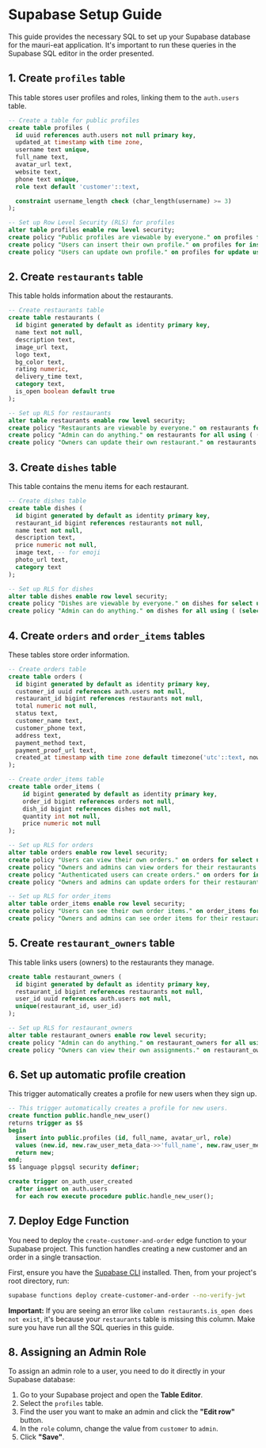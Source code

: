 # Supabase Setup Guide

This guide provides the necessary SQL to set up your Supabase database for the mauri-eat application. It's important to run these queries in the Supabase SQL editor in the order presented.

## 1. Create `profiles` table

This table stores user profiles and roles, linking them to the `auth.users` table.

```sql
-- Create a table for public profiles
create table profiles (
  id uuid references auth.users not null primary key,
  updated_at timestamp with time zone,
  username text unique,
  full_name text,
  avatar_url text,
  website text,
  phone text unique,
  role text default 'customer'::text,

  constraint username_length check (char_length(username) >= 3)
);

-- Set up Row Level Security (RLS) for profiles
alter table profiles enable row level security;
create policy "Public profiles are viewable by everyone." on profiles for select using (true);
create policy "Users can insert their own profile." on profiles for insert with check (auth.uid() = id);
create policy "Users can update own profile." on profiles for update using (auth.uid() = id);
```

## 2. Create `restaurants` table

This table holds information about the restaurants.

```sql
-- Create restaurants table
create table restaurants (
  id bigint generated by default as identity primary key,
  name text not null,
  description text,
  image_url text,
  logo text,
  bg_color text,
  rating numeric,
  delivery_time text,
  category text,
  is_open boolean default true
);

-- Set up RLS for restaurants
alter table restaurants enable row level security;
create policy "Restaurants are viewable by everyone." on restaurants for select using (true);
create policy "Admin can do anything." on restaurants for all using ( (select profiles.role from profiles where profiles.id = auth.uid()) = 'admin' );
create policy "Owners can update their own restaurant." on restaurants for update using ( auth.uid() in (select user_id from restaurant_owners where restaurant_id = id) );
```

## 3. Create `dishes` table

This table contains the menu items for each restaurant.

```sql
-- Create dishes table
create table dishes (
  id bigint generated by default as identity primary key,
  restaurant_id bigint references restaurants not null,
  name text not null,
  description text,
  price numeric not null,
  image text, -- for emoji
  photo_url text,
  category text
);

-- Set up RLS for dishes
alter table dishes enable row level security;
create policy "Dishes are viewable by everyone." on dishes for select using (true);
create policy "Admin can do anything." on dishes for all using ( (select profiles.role from profiles where profiles.id = auth.uid()) = 'admin' );
```

## 4. Create `orders` and `order_items` tables

These tables store order information.

```sql
-- Create orders table
create table orders (
  id bigint generated by default as identity primary key,
  customer_id uuid references auth.users not null,
  restaurant_id bigint references restaurants not null,
  total numeric not null,
  status text,
  customer_name text,
  customer_phone text,
  address text,
  payment_method text,
  payment_proof_url text,
  created_at timestamp with time zone default timezone('utc'::text, now()) not null
);

-- Create order_items table
create table order_items (
    id bigint generated by default as identity primary key,
    order_id bigint references orders not null,
    dish_id bigint references dishes not null,
    quantity int not null,
    price numeric not null
);

-- Set up RLS for orders
alter table orders enable row level security;
create policy "Users can view their own orders." on orders for select using ( auth.uid() = customer_id );
create policy "Owners and admins can view orders for their restaurants." on orders for select using ( (select profiles.role from profiles where profiles.id = auth.uid()) in ('admin', 'owner') and restaurant_id in (select restaurant_id from restaurant_owners where user_id = auth.uid()) );
create policy "Authenticated users can create orders." on orders for insert with check ( auth.role() = 'authenticated' );
create policy "Owners and admins can update orders for their restaurants." on orders for update using ( (select profiles.role from profiles where profiles.id = auth.uid()) in ('admin', 'owner') and restaurant_id in (select restaurant_id from restaurant_owners where user_id = auth.uid()) );

-- Set up RLS for order_items
alter table order_items enable row level security;
create policy "Users can see their own order items." on order_items for select using ( auth.uid() = (select customer_id from orders where id = order_id) );
create policy "Owners and admins can see order items for their restaurants." on order_items for select using ( (select profiles.role from profiles where profiles.id = auth.uid()) in ('admin', 'owner') and (select restaurant_id from orders where id = order_id) in (select restaurant_id from restaurant_owners where user_id = auth.uid()) );
```

## 5. Create `restaurant_owners` table

This table links users (owners) to the restaurants they manage.

```sql
create table restaurant_owners (
  id bigint generated by default as identity primary key,
  restaurant_id bigint references restaurants not null,
  user_id uuid references auth.users not null,
  unique(restaurant_id, user_id)
);

-- Set up RLS for restaurant_owners
alter table restaurant_owners enable row level security;
create policy "Admin can do anything." on restaurant_owners for all using ( (select profiles.role from profiles where profiles.id = auth.uid()) = 'admin' );
create policy "Owners can view their own assignments." on restaurant_owners for select using ( auth.uid() = user_id );
```

## 6. Set up automatic profile creation

This trigger automatically creates a profile for new users when they sign up.

```sql
-- This trigger automatically creates a profile for new users.
create function public.handle_new_user()
returns trigger as $$
begin
  insert into public.profiles (id, full_name, avatar_url, role)
  values (new.id, new.raw_user_meta_data->>'full_name', new.raw_user_meta_data->>'avatar_url', 'customer');
  return new;
end;
$$ language plpgsql security definer;

create trigger on_auth_user_created
  after insert on auth.users
  for each row execute procedure public.handle_new_user();
```

## 7. Deploy Edge Function

You need to deploy the `create-customer-and-order` edge function to your Supabase project. This function handles creating a new customer and an order in a single transaction.

First, ensure you have the [Supabase CLI](https://supabase.com/docs/guides/cli) installed. Then, from your project's root directory, run:

```bash
supabase functions deploy create-customer-and-order --no-verify-jwt
```

**Important:** If you are seeing an error like `column restaurants.is_open does not exist`, it's because your `restaurants` table is missing this column. Make sure you have run all the SQL queries in this guide.

## 8. Assigning an Admin Role

To assign an admin role to a user, you need to do it directly in your Supabase database:

1.  Go to your Supabase project and open the **Table Editor**.
2.  Select the `profiles` table.
3.  Find the user you want to make an admin and click the **"Edit row"** button.
4.  In the `role` column, change the value from `customer` to `admin`.
5.  Click **"Save"**.
